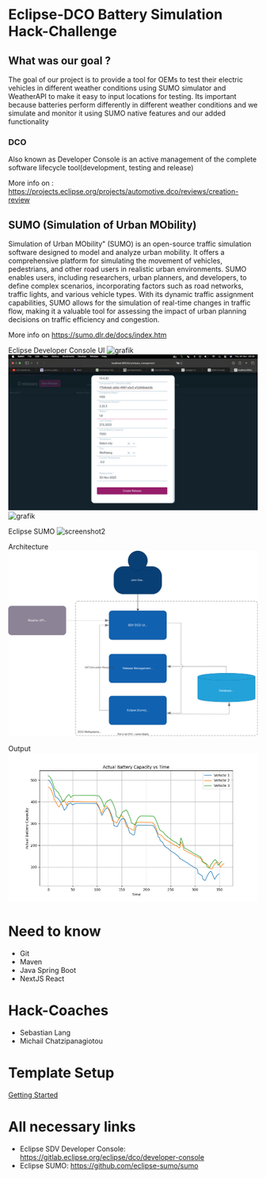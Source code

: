 #  Eclipse-DCO Battery Simulation Hack-Challenge
## What was our goal ?
The goal of our project is to provide a tool for OEMs to test their electric vehicles in different weather conditions using SUMO simulator and WeatherAPI to make it easy to input locations for testing. Its important because batteries perform differently in different weather conditions and we simulate and monitor it using SUMO native features and our added functionality

### DCO
Also known as  Developer Console is an active management of the complete software lifecycle tool(development, testing and release)

More info on : https://projects.eclipse.org/projects/automotive.dco/reviews/creation-review

## SUMO (Simulation of Urban MObility)
Simulation of Urban MObility" (SUMO) is an open-source traffic simulation software designed to model and analyze urban mobility. It offers a comprehensive platform for simulating the movement of vehicles, pedestrians, and other road users in realistic urban environments. SUMO enables users, including researchers, urban planners, and developers, to define complex scenarios, incorporating factors such as road networks, traffic lights, and various vehicle types. With its dynamic traffic assignment capabilities, SUMO allows for the simulation of real-time changes in traffic flow, making it a valuable tool for assessing the impact of urban planning decisions on traffic efficiency and congestion.

More info on https://sumo.dlr.de/docs/index.htm


Eclipse Developer Console UI
![grafik](docs/images/DCO-UI_1.png)
![grafik](docs/images/DCO-UI_3.png)
![grafik](docs/images/DCO-UI_2.png)

Eclipse SUMO
![screenshot2](https://github.com/Eclipse-SDV-Hackathon-Accenture/dco-hack-challenge/assets/39406862/72d77ab4-71a0-4f75-b909-f9a2f06dc5f7)

Architecture
![grafik](docs/woldfSystemsArchitechture.svg)

Output
![grafik](sumo/output-files/graphs/R101-BatteryPerformance.png)

# Need to know

- Git
- Maven
- Java Spring Boot
- NextJS React

# Hack-Coaches

- Sebastian Lang
- Michail Chatzipanagiotou

# Template Setup

[Getting Started](https://github.com/Eclipse-SDV-Hackathon-Accenture/dco-hack-challenge/blob/main/README_DCO.md)

# All necessary links

- Eclipse SDV Developer Console: https://gitlab.eclipse.org/eclipse/dco/developer-console
- Eclipse SUMO: https://github.com/eclipse-sumo/sumo
